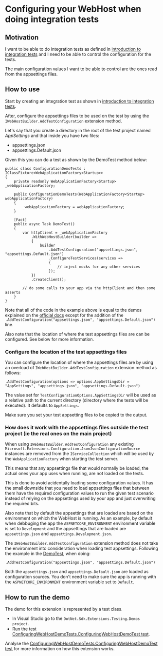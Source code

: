 ﻿# Configuring your WebHost when doing integration tests

## Motivation

I want to be able to do integration tests as defined in [introduction to integration tests](https://docs.microsoft.com/en-us/aspnet/core/test/integration-tests?#introduction-to-integration-tests) and I need to be able to control the configuration for the tests.

The main configuration values I want to be able to control are the ones read from the appsettings files.

## How to use

Start by creating an integration test as shown in [introduction to integration tests](https://docs.microsoft.com/en-us/aspnet/core/test/integration-tests?#introduction-to-integration-tests).

After, configure the appsettings files to be used on the test by using the `IWebHostBuilder.AddTestConfiguration` extension method.

Let's say that you create a directory in the root of the test project named *AppSettings* and that inside you have two files:

* appsettings.json
* appsettings.Default.json

Given this you can do a test as shown by the DemoTest method below:

```
public class ConfigurationDemoTests : IClassFixture<WebApplicationFactory<Startup>>
{
	private readonly WebApplicationFactory<Startup> _webApplicationFactory;

	public ConfigurationDemoTests(WebApplicationFactory<Startup> webApplicationFactory)
	{
		_webApplicationFactory = webApplicationFactory;
	}

	[Fact]
	public async Task DemoTest()
	{
		var httpClient = _webApplicationFactory
			.WithWebHostBuilder(builder =>
			{
				builder
					.AddTestConfiguration("appsettings.json", "appsettings.Default.json")
					.ConfigureTestServices(services =>
					{
						// inject mocks for any other services
					});
			})
			.CreateClient();

		// do some calls to your app via the httpClient and then some asserts
	}
}
```

Note that all of the code in the example above is equal to the demos explained on the [official docs](https://docs.microsoft.com/en-us/aspnet/core/test/integration-tests?#introduction-to-integration-tests) except for the addition of the `.AddTestConfiguration("appsettings.json", "appsettings.Default.json")` line.

Also note that the location of where the test appsettings files are can be configured. See below for more information.

### Configure the location of the test appsettings files

You can configure the location of where the appsettings files are by using an overload of `IWebHostBuilder.AddTestConfiguration` extension method as follows:

```
.AddTestConfiguration(options => options.AppSettingsDir = "AppSettings", "appsettings.json", "appsettings.Default.json")
```

The value set for `TestConfigurationOptions.AppSettingsDir` will be used as a relative path to the current directory (directory where the tests will be executed). It defaults to `AppSettings`.

Make sure you set your test appsetting files to be copied to the output.

### How does it work with the appsettings files outside the test project (ie the real ones on the main project)

When using `IWebHostBuilder.AddTestConfiguration` any existing `Microsoft.Extensions.Configuration.JsonJsonConfigurationSource` instances are removed from the `IServiceCollection` which will be used by the `WebApplicationFactory` when starting the test server.

This means that any appsettings file that would normally be loaded, the actual ones your app uses when running, are not loaded on the tests.

This is done to avoid acidentally loading some configuration values. It has the small downside that you need to load appsettings files that between them have the required configuration values to run the given test scenario instead of relying on the appsettings used by your app and just overwriting the required bits.

Also note that by default the appsettings that are loaded are based on the environment on which the WebHost is running. As an example, by default when debbuging the app the `ASPNETCORE_ENVIRONMENT` environment variable is set to `Development` and the appsettings that are loaded are `appsettings.json` and `appsettings.Development.json`. 

The `IWebHostBuilder.AddTestConfiguration` extension method does not take the environment into consideration when loading test appsettings. Following the example in the [DemoTest](#how-to-use), when doing:

```
.AddTestConfiguration("appsettings.json", "appsettings.Default.json")
```

Both the `appsettings.json` and `appsettings.Default.json` are loaded as configuration sources. You don't need to make sure the app is running with the `ASPNETCORE_ENVIRONMENT` environment variable set to `Default`.

## How to run the demo

The demo for this extension is represented by a test class.

* In Visual Studio go to the `DotNet.Sdk.Extensions.Testing.Demos project`.
* Run the test [ConfiguringWebHostDemoTests.ConfiguringWebHostDemoTest test](/demos/DotNet.Sdk.Extensions.Testing.Demos/Configuration/ConfiguringWebHostDemoTests.cs).

Analyse the [ConfiguringWebHostDemoTests.ConfiguringWebHostDemoTest test](/demos/DotNet.Sdk.Extensions.Testing.Demos/Configuration/ConfiguringWebHostDemoTests.cs) for more information on how this extension works.
